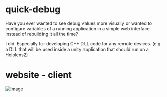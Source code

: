 # quick-debug
Have you ever wanted to see debug values more visually or wanted to configure variables of a running application in a simple web interface instead of rebuilding it all the time? 

I did. Especially for developing C++ DLL code for any remote devices. (e.g. a DLL that will be used inside a unity application that should run on a Hololens2)


# website - client
![image](https://github.com/ste-phil/quick-debug/assets/22404008/0bdbdede-c2a9-460e-9123-295fefe6b6a2)
